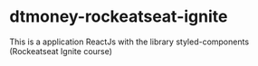 # dtmoney-rockeatseat-ignite
This is a application ReactJs with the library styled-components (Rockeatseat Ignite course)
